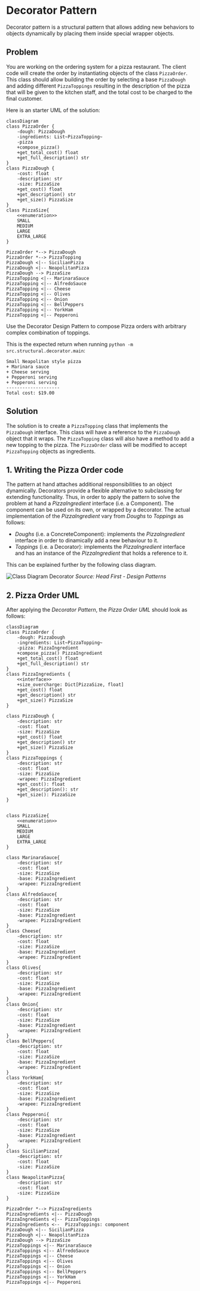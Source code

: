 # Decorator Pattern

Decorator pattern is a structural pattern that allows adding new behaviors to objects dynamically by placing them inside special wrapper objects.

## Problem

You are working on the ordering system for a pizza restaurant. The client code will create the order by instantiating objects of the class `PizzaOrder`. This class should allow building the order by selecting a base `PizzaDough` and adding different `PizzaToppings` resulting in the description of the pizza that will be given to the kitchen staff, and the total cost to be charged to the final customer.

Here is an starter UML of the solution:

```mermaid
classDiagram
class PizzaOrder {
    -dough: PizzaDough
    -ingredients: List~PizzaTopping~
    -pizza
    +compose_pizza()
    +get_total_cost() float
    +get_full_description() str
}
class PizzaDough {
    -cost: float
    -description: str
    -size: PizzaSize
    +get_cost() float
    +get_description() str
    +get_size() PizzaSize
}
class PizzaSize{
    <<enumeration>>
    SMALL
    MEDIUM
    LARGE
    EXTRA_LARGE
}

PizzaOrder *--> PizzaDough
PizzaOrder *--> PizzaTopping
PizzaDough <|-- SicilianPizza
PizzaDough <|-- NeapolitanPizza
PizzaDough --> PizzaSize
PizzaTopping <|-- MarinaraSauce
PizzaTopping <|-- AlfredoSauce
PizzaTopping <|-- Cheese
PizzaTopping <|-- Olives
PizzaTopping <|-- Onion
PizzaTopping <|-- BellPeppers
PizzaTopping <|-- YorkHam
PizzaTopping <|-- Pepperoni
```

Use the Decorator Design Pattern to compose Pizza orders with arbitrary complex combination of toppings.

This is the expected return when running `python -m src.structural.decorator.main`:

```text
Small Neapolitan style pizza
+ Marinara sauce
+ Cheese serving
+ Pepperoni serving
+ Pepperoni serving
--------------------
Total cost: $19.00
```

## Solution

The solution is to create a `PizzaTopping` class that implements the `PizzaDough` interface. This class will have a reference to the `PizzaDough` object that it wraps. The `PizzaTopping` class will also have a method to add a new topping to the pizza. The `PizzaOrder` class will be modified to accept `PizzaTopping` objects as ingredients.

## 1. Writing the Pizza Order code
The pattern at hand attaches additional responsibilities to an object dynamically. Decorators provide a flexible alternative to subclassing for extending functionality. Thus, in order to apply the pattern to solve the problem at hand a *PizzaIngredient* interface (i.e. a Component). The component can be used on its own, or wrapped by a decorator. The actual implementation of the *PizzaIngredient* vary from *Doughs* to *Toppings* as follows:
- *Doughs* (i.e. a ConcreteComponent): implements the *PizzaIngredient* interface in order to dinamically add a new behaviour to it.
- *Toppings* (i.e. a Decorator): implements the *PizzaIngredient* interface and has an instance of the *PizzaIngredient* that holds a reference to it.

This can be explained further by the following class diagram.

![Class Diagram Decorator](../../../img/decorator/CD_Decorator.png)
*Source: Head First - Design Patterns*

## 2. Pizza Order UML
After applying the *Decorator Pattern*, the *Pizza Order UML* should look as follows:

```mermaid
classDiagram
class PizzaOrder {
    -dough: PizzaDough
    -ingredients: List~PizzaTopping~
    -pizza: PizzaIngredient
    +compose_pizza() PizzaIngredient
    +get_total_cost() float
    +get_full_description() str
}
class PizzaIngredients {
    <<interface>>
    +size_overcharge: Dict[PizzaSize, float]
    +get_cost() float
    +get_description() str
    +get_size() PizzaSize
}

class PizzaDough {
    -description: str
    -cost: float
    -size: PizzaSize
    +get_cost() float
    +get_description() str
    +get_size() PizzaSize
}
class PizzaToppings {
    -description: str
    -cost: float
    -size: PizzaSize
    -wrapee: PizzaIngredient
    +get_cost(): float
    +get_description(): str
    +get_size(): PizzaSize
}


class PizzaSize{
    <<enumeration>>
    SMALL
    MEDIUM
    LARGE
    EXTRA_LARGE
}

class MarinaraSauce{
    -description: str
    -cost: float
    -size: PizzaSize
    -base: PizzaIngredient
    -wrapee: PizzaIngredient
}
class AlfredoSauce{
    -description: str
    -cost: float
    -size: PizzaSize
    -base: PizzaIngredient
    -wrapee: PizzaIngredient
}
class Cheese{
    -description: str
    -cost: float
    -size: PizzaSize
    -base: PizzaIngredient
    -wrapee: PizzaIngredient
}
class Olives{
    -description: str
    -cost: float
    -size: PizzaSize
    -base: PizzaIngredient
    -wrapee: PizzaIngredient
}
class Onion{
    -description: str
    -cost: float
    -size: PizzaSize
    -base: PizzaIngredient
    -wrapee: PizzaIngredient
}
class BellPeppers{
    -description: str
    -cost: float
    -size: PizzaSize
    -base: PizzaIngredient
    -wrapee: PizzaIngredient
}
class YorkHam{
    -description: str
    -cost: float
    -size: PizzaSize
    -base: PizzaIngredient
    -wrapee: PizzaIngredient
}
class Pepperoni{
    -description: str
    -cost: float
    -size: PizzaSize
    -base: PizzaIngredient
    -wrapee: PizzaIngredient
}
class SicilianPizza{
    -description: str
    -cost: float
    -size: PizzaSize
}
class NeapolitanPizza{
    -description: str
    -cost: float
    -size: PizzaSize
}

PizzaOrder *--> PizzaIngredients
PizzaIngredients <|-- PizzaDough
PizzaIngredients <|-- PizzaToppings
PizzaIngredients <--  PizzaToppings: component
PizzaDough <|-- SicilianPizza
PizzaDough <|-- NeapolitanPizza
PizzaDough --> PizzaSize
PizzaToppings <|-- MarinaraSauce
PizzaToppings <|-- AlfredoSauce
PizzaToppings <|-- Cheese
PizzaToppings <|-- Olives
PizzaToppings <|-- Onion
PizzaToppings <|-- BellPeppers
PizzaToppings <|-- YorkHam
PizzaToppings <|-- Pepperoni
```
